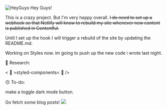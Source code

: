 ![HeyGuys](https://git.io/HeyGuys) 
Hey Guys!



This is a crazy project. But I'm very happy overall. <del>I do need to<del/> set up a webhook so that Netlify will know to rebuild my site whenever new content is published in Contentful.

Until I set up the hook I will trigger a rebuild of the site by updating the README.md.

Working on Styles now. im going to push up the new code i wrote last night.


🧐  Research: 


< 💅 >styled-components< 💅 />



🙃  To-do: 


make a toggle dark mode button. 


Go fetch some blog posts!   ![](https://git.io/Doge)

